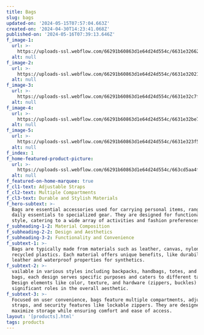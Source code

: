 ```yaml
---
title: Bags
slug: bags
updated-on: '2024-05-15T07:57:04.663Z'
created-on: '2024-04-30T14:23:41.068Z'
published-on: '2024-05-16T07:39:13.646Z'
f_image-1:
  url: >-
    https://uploads-ssl.webflow.com/66291b60863d1e64d24d554c/6631e326628d89a89fa9b273_231f5e9dc7067d9b2173bee93231d03a.jpg
  alt: null
f_image-2:
  url: >-
    https://uploads-ssl.webflow.com/66291b60863d1e64d24d554c/6631e32021710826f06cc91f_81F2cTRlZGL.jpg
  alt: null
f_image-3:
  url: >-
    https://uploads-ssl.webflow.com/66291b60863d1e64d24d554c/6631e32c7fda9fdadfc505f0_living-room-designer-carpet.jpg
  alt: null
f_image-4:
  url: >-
    https://uploads-ssl.webflow.com/66291b60863d1e64d24d554c/6631e32be78668b308f23ef3_2208539.jpg
  alt: null
f_image-5:
  url: >-
    https://uploads-ssl.webflow.com/66291b60863d1e64d24d554c/6631e323f52a42ecfcd80842_81GyZXnRB5L._AC_UF894%2C1000_QL80_.jpg
  alt: null
f_index: 1
f_home-featured-product-picture:
  url: >-
    https://uploads-ssl.webflow.com/66291b60863d1e64d24d554c/663cd5aa4f4f83b6a82e740f_pexels-fatin-hisham-877992-2081332.jpg
  alt: null
f_featured-on-home-marquee: true
f_cl1-text: Adjustable Straps
f_cl2-text: Multiple Compartments
f_cl3-text: Durable and Stylish Materials
f_hero-subtext: >-
  Bags are essential accessories used for carrying personal items, ranging from
  daily essentials to specialized gear. They are designed for functionality and
  style, catering to a wide array of activities and fashion preferences.
f_subheading-1-2: Material Composition
f_subheading-2-2: Design and Aesthetics
f_subheading-3-2: Functionality and Convenience
f_subtext-1: >-
  Bags are typically made from materials such as leather, canvas, nylon, or
  recycled plastics. Each material offers unique benefits, like durability for
  leather and waterproof properties for synthetics.
f_subtext-2: >-
  vailable in various styles including backpacks, handbags, totes, and travel
  bags, each design serves specific purposes and caters to different tastes.
  Design elements like color, texture, and hardware (zippers, buckles) play
  significant roles in the overall aesthetic.
f_subtext-3: >-
  Focused on user convenience, bags feature multiple compartments, adjustable
  straps, and security features like lockable zippers. They are designed to
  maximize storage while ensuring comfort and ease of access.
layout: '[products].html'
tags: products
---
```




